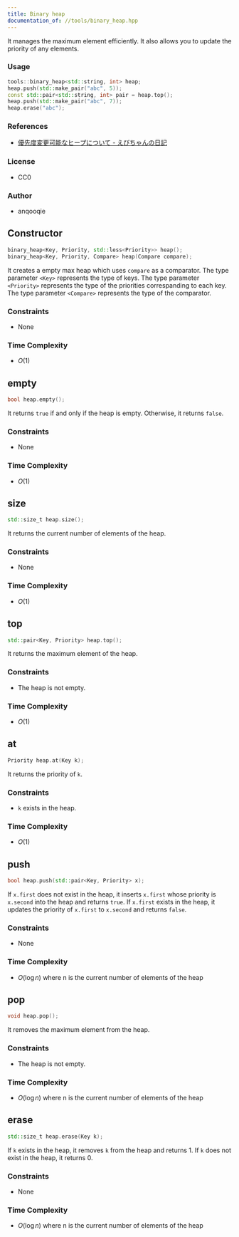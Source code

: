 ```yaml
---
title: Binary heap
documentation_of: //tools/binary_heap.hpp
---
```


It manages the maximum element efficiently.
It also allows you to update the priority of any elements.

### Usage
```cpp
tools::binary_heap<std::string, int> heap;
heap.push(std::make_pair("abc", 5));
const std::pair<std::string, int> pair = heap.top();
heap.push(std::make_pair("abc", 7));
heap.erase("abc");
```

### References
- [優先度変更可能なヒープについて - えびちゃんの日記](https://rsk0315.hatenablog.com/entry/2019/10/29/173703)

### License
- CC0

### Author
- anqooqie

## Constructor
```cpp
binary_heap<Key, Priority, std::less<Priority>> heap();
binary_heap<Key, Priority, Compare> heap(Compare compare);
```

It creates a empty max heap which uses `compare` as a comparator.
The type parameter `<Key>` represents the type of keys.
The type parameter `<Priority>` represents the type of the priorities correspanding to each key.
The type parameter `<Compare>` represents the type of the comparator.

### Constraints
- None

### Time Complexity
- $O(1)$

## empty
```cpp
bool heap.empty();
```

It returns `true` if and only if the heap is empty.
Otherwise, it returns `false`.

### Constraints
- None

### Time Complexity
- $O(1)$

## size
```cpp
std::size_t heap.size();
```

It returns the current number of elements of the heap.

### Constraints
- None

### Time Complexity
- $O(1)$

## top
```cpp
std::pair<Key, Priority> heap.top();
```

It returns the maximum element of the heap.

### Constraints
- The heap is not empty.

### Time Complexity
- $O(1)$

## at
```cpp
Priority heap.at(Key k);
```

It returns the priority of `k`.

### Constraints
- `k` exists in the heap.

### Time Complexity
- $O(1)$

## push
```cpp
bool heap.push(std::pair<Key, Priority> x);
```

If `x.first` does not exist in the heap, it inserts `x.first` whose priority is `x.second` into the heap and returns `true`.
If `x.first` exists in the heap, it updates the priority of `x.first` to `x.second` and returns `false`.

### Constraints
- None

### Time Complexity
- $O(\log n)$ where n is the current number of elements of the heap

## pop
```cpp
void heap.pop();
```

It removes the maximum element from the heap.

### Constraints
- The heap is not empty.

### Time Complexity
- $O(\log n)$ where n is the current number of elements of the heap

## erase
```cpp
std::size_t heap.erase(Key k);
```

If `k` exists in the heap, it removes `k` from the heap and returns $1$.
If `k` does not exist in the heap, it returns $0$.

### Constraints
- None

### Time Complexity
- $O(\log n)$ where n is the current number of elements of the heap
